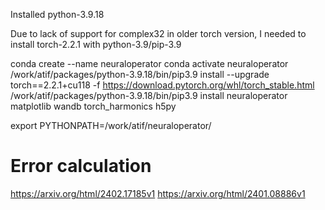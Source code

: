 Installed python-3.9.18

Due to lack of support for complex32 in older torch version,
I needed to install torch-2.2.1 with python-3.9/pip-3.9

conda create --name neuraloperator
conda activate neuraloperator
/work/atif/packages/python-3.9.18/bin/pip3.9 install --upgrade torch==2.2.1+cu118 -f https://download.pytorch.org/whl/torch_stable.html
/work/atif/packages/python-3.9.18/bin/pip3.9 install neuraloperator matplotlib wandb torch_harmonics h5py

export PYTHONPATH=/work/atif/neuraloperator/

# Error calculation
https://arxiv.org/html/2402.17185v1
https://arxiv.org/html/2401.08886v1

